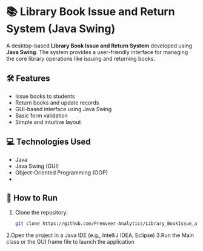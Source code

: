 # 📚 Library Book Issue and Return System (Java Swing)

A desktop-based **Library Book Issue and Return System** developed using **Java Swing**. The system provides a user-friendly interface for managing the core library operations like issuing and returning books.

## 🛠️ Features

- Issue books to students
- Return books and update records
- GUI-based interface using Java Swing
- Basic form validation
- Simple and intuitive layout

## 💻 Technologies Used

- Java
- Java Swing (GUI)
- Object-Oriented Programming (OOP)
- 
## 🚀 How to Run

1. Clone the repository:
   ```bash
   git clone https://github.com/Premveer-Analytics/Library_BookIssue_and_ReturnSystem.git
2.Open the project in a Java IDE (e.g., IntelliJ IDEA, Eclipse)
3.Run the Main class or the GUI frame file to launch the application
